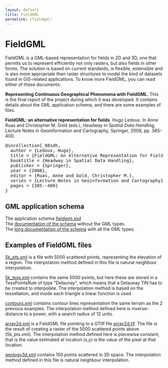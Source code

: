 ```yaml
---
layout: default
title: FieldGML 
permalink: /fieldgml/
---
```


# FieldGML

FieldGML is a GML-based representation for fields in 2D and 3D, one that permits us to represent efficiently not only rasters, but also fields in other forms. The solution is based on current standards, is flexible, extensible and is also more appropriate than raster structures to model the kind of datasets found in GIS-related applications. 
To know more FieldGML, you can read either of these documents:

**Representing Continuous Geographical Phenomena with FieldGML**. This is the final report of the project during which it was developed. It contains details about the GML application schema, and there are some examples of files. <a href="./pdfs/fieldgml.pdf"><i class="fa fa-file-pdf-o"></i></a>

<p><strong>FieldGML: an alternative representation for fields</strong>. Hugo Ledoux. In Anne Ruas and Christopher M. Gold (eds.), <em>Headway in Spatial Data Handling</em>, Lecture Notes in Geoinformation and Cartography, Springer, 2008, pp. 385&ndash;400.  <a href="/hledoux/pdfs/08_sdh.pdf"><i class="fa fa-file-pdf-o"></i></a> <a href="http://dx.doi.org/10.1007/978-3-540-68566-1_22"><i class="fa fa-bookmark"></i></a> <a href="#bib_08sdh" data-toggle="collapse"><i class="fa fa-toggle-down"></i></a><div id="bib_08sdh" class="collapse"  tabindex="-1"><pre class="bibtex">@incollection{_08sdh,
  author = {Ledoux, Hugo},
  title = {FieldGML: An Alternative Representation for Fields},
  booktitle = {Headway in Spatial Data Handling},
  publisher = {Springer},
  year = {2008},
  editor = {Ruas, Anne and Gold, Christopher M.},
  series = {Lecture Notes in Geoinformation and Cartography},
  pages = {385--400}
}</pre></div></p>


## GML application schema

The application schema <a href="./fieldgml.xsd">fieldgml.xsd</a><br />
The <a href="./doc/short/fieldgml.xsd.html">documentation of the schema</a> without the GML types.<br />
The <a href="./doc/withgml/fieldgml.xsd.html">long documentation of the schema</a> with all the GML types.<br />

## Examples of FieldGML files

<a href="./examples/5k_pts.xml">5k_pts.xml</a> is a file with 5000 scattered points, representing the elevation of a region. The interpolation method defined in this file is natural neighbour interpolation.

<a href="/fieldgml/examples/5k_tess.xml">5k_tess.xml</a> contains the same 5000 points, but here these are stored in a TessPointsRule of type "Delaunay", which means that a Delaunay TIN has to be created to interpolate. The interpolation method is based on the tessellation, and inside each triangle a linear function is used.

<a href="./examples/contours.xml">contours.xml</a> contains contour lines representation the same terrain as the 2 previous examples. The interpolation method defined here is inverse-distance to a power, with a search radius of 12 units.

<a href="./examples/array2d.xml">array2d.xml</a> is a FieldGML file pointing to a GTiff file <a href="./examples/array2d.tif">array2d.tif</a>. The file is the result of creating a raster of the 5000 scattered points above (5k_pts.xml). The interpolation method defined here is piecewise constant, that is the value estimated at location (x,y) is the value of the pixel at that location.

<a href="./examples/geology3d.xml">geology3d.xml</a> contains 150 points scattered in 3D space. The interpolation method defined in this file is natural neighbour interpolation.
